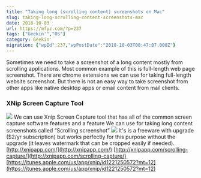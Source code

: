 ```yaml
---
title: "Taking long (scrolling content) screenshots on Mac"
slug: taking-long-scrolling-content-screenshots-mac
date: 2018-10-03
url: https://mfyz.com/?p=237
tags: ["Geekin'","OS"]
category: Geekin'
migration: {"wpId":237,"wpPostDate":"2018-10-03T00:47:07.000Z"}
---
```


Sometimes we need to take a screenshot of a long content mostly from scrolling applications. Most common example of this is full-length web page screenshot. There are chrome extensions we can use for taking full-length website screenshot. But there is not an easy way to take screenshot from other apps like native desktop apps or email content from mail clients.

### XNip Screen Capture Tool

![](/images/archive/en/2020/05/xnip-1_nejmic.jpg?fit=525%2C157&ssl=1) We can use Xnip Screen Capture tool that has all of the common screen capture software features and a feature We can use for taking long content screenshots called “Scrolling screenshot” ![](/images/archive/en/2020/05/xnip-2_cenwpz.gif?fit=569%2C300&ssl=1) It's is a freeware with upgrade ($2/yr subscription) but works perfectly for this purpose without the upgrade (it leaves watermark that can be cropped easily if needed). [http://xnipapp.com/](http://xnipapp.com/) [http://xnipapp.com/scrolling-capture/](http://xnipapp.com/scrolling-capture/) [https://itunes.apple.com/us/app/xnip/id1221250572?mt=12](https://itunes.apple.com/us/app/xnip/id1221250572?mt=12)